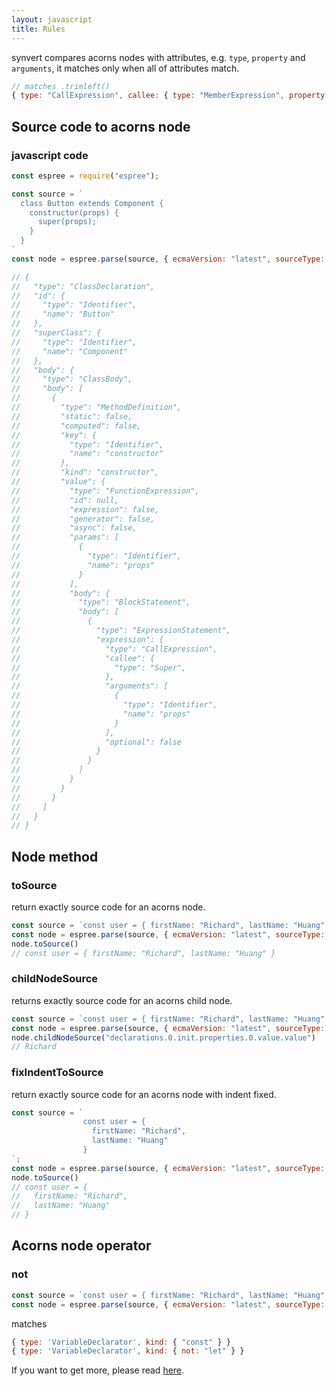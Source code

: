 ```yaml
---
layout: javascript
title: Rules
---
```


synvert compares acorns nodes with attributes, e.g. `type`, `property` and `arguments`, it
matches only when all of attributes match.

```javascript
// matches .trimleft()
{ type: "CallExpression", callee: { type: "MemberExpression", property: "trimLeft" }, arguments: { length: 0 } }
```

## Source code to acorns node

### javascript code

```javascript
const espree = require("espree");

const source = `
  class Button extends Component {
    constructor(props) {
      super(props);
    }
  }
`
const node = espree.parse(source, { ecmaVersion: "latest", sourceType: "module" });

// {
//   "type": "ClassDeclaration",
//   "id": {
//     "type": "Identifier",
//     "name": "Button"
//   },
//   "superClass": {
//     "type": "Identifier",
//     "name": "Component"
//   },
//   "body": {
//     "type": "ClassBody",
//     "body": [
//       {
//         "type": "MethodDefinition",
//         "static": false,
//         "computed": false,
//         "key": {
//           "type": "Identifier",
//           "name": "constructor"
//         },
//         "kind": "constructor",
//         "value": {
//           "type": "FunctionExpression",
//           "id": null,
//           "expression": false,
//           "generator": false,
//           "async": false,
//           "params": [
//             {
//               "type": "Identifier",
//               "name": "props"
//             }
//           ],
//           "body": {
//             "type": "BlockStatement",
//             "body": [
//               {
//                 "type": "ExpressionStatement",
//                 "expression": {
//                   "type": "CallExpression",
//                   "callee": {
//                     "type": "Super",
//                   },
//                   "arguments": [
//                     {
//                       "type": "Identifier",
//                       "name": "props"
//                     }
//                   ],
//                   "optional": false
//                 }
//               }
//             ]
//           }
//         }
//       }
//     ]
//   }
// }
```

## Node method

### toSource

return exactly source code for an acorns node.

```javascript
const source = `const user = { firstName: "Richard", lastName: "Huang" }`;
const node = espree.parse(source, { ecmaVersion: "latest", sourceType: "module" });
node.toSource()
// const user = { firstName: "Richard", lastName: "Huang" }
```

### childNodeSource

returns exactly source code for an acorns child node.

```javascript
const source = `const user = { firstName: "Richard", lastName: "Huang" }`;
const node = espree.parse(source, { ecmaVersion: "latest", sourceType: "module" });
node.childNodeSource("declarations.0.init.properties.0.value.value")
// Richard
```

### fixIndentToSource

return exactly source code for an acorns node with indent fixed.

```javascript
const source = `
                const user = {
                  firstName: "Richard",
                  lastName: "Huang"
                }
`;
const node = espree.parse(source, { ecmaVersion: "latest", sourceType: "module" });
node.toSource()
// const user = {
//   firstName: "Richard",
//   lastName: "Huang"
// }
```

## Acorns node operator

### not

```javascript
const source = `const user = { firstName: "Richard", lastName: "Huang" }`;
const node = espree.parse(source, { ecmaVersion: "latest", sourceType: "module" });
```

matches

```javascript
{ type: 'VariableDeclarator', kind: { "const" } }
{ type: 'VariableDeclarator', kind: { not: "let" } }
```

If you want to get more, please read [here][1].

[1]: https://github.com/xinminlabs/synvert-core-javascript/blob/master/lib/ast-node-ext.js
